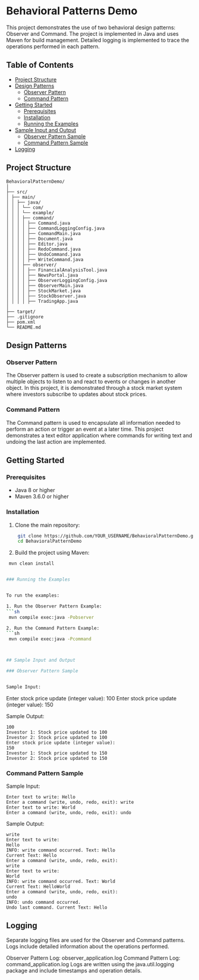 # Behavioral Patterns Demo

This project demonstrates the use of two behavioral design patterns: Observer and Command. The project is implemented in Java and uses Maven for build management. Detailed logging is implemented to trace the operations performed in each pattern.

## Table of Contents

- [Project Structure](#project-structure)
- [Design Patterns](#design-patterns)
  - [Observer Pattern](#observer-pattern)
  - [Command Pattern](#command-pattern)
- [Getting Started](#getting-started)
  - [Prerequisites](#prerequisites)
  - [Installation](#installation)
  - [Running the Examples](#running-the-examples)
- [Sample Input and Output](#sample-input-and-output)
  - [Observer Pattern Sample](#observer-pattern-sample)
  - [Command Pattern Sample](#command-pattern-sample)
- [Logging](#logging)

## Project Structure
```
BehavioralPatternDemo/
│
├── src/
│ ├── main/
│ │ ├── java/
│ │ │ └── com/
│ │ │ └── example/
│ │ │ ├── command/
│ │ │ │ ├── Command.java
│ │ │ │ ├── CommandLoggingConfig.java
│ │ │ │ ├── CommandMain.java
│ │ │ │ ├── Document.java
│ │ │ │ ├── Editor.java
│ │ │ │ ├── RedoCommand.java
│ │ │ │ ├── UndoCommand.java
│ │ │ │ ├── WriteCommand.java
│ │ │ ├── observer/
│ │ │ │ ├── FinancialAnalysisTool.java
│ │ │ │ ├── NewsPortal.java
│ │ │ │ ├── ObserverLoggingConfig.java
│ │ │ │ ├── ObserverMain.java
│ │ │ │ ├── StockMarket.java
│ │ │ │ ├── StockObserver.java
│ │ │ │ ├── TradingApp.java
│
├── target/
├── .gitignore
├── pom.xml
└── README.md
```

## Design Patterns

### Observer Pattern

The Observer pattern is used to create a subscription mechanism to allow multiple objects to listen to and react to events or changes in another object. In this project, it is demonstrated through a stock market system where investors subscribe to updates about stock prices.

### Command Pattern

The Command pattern is used to encapsulate all information needed to perform an action or trigger an event at a later time. This project demonstrates a text editor application where commands for writing text and undoing the last action are implemented.

## Getting Started

### Prerequisites

- Java 8 or higher
- Maven 3.6.0 or higher

### Installation

1. Clone the main repository:
   ```sh
    git clone https://github.com/YOUR_USERNAME/BehavioralPatternDemo.git
    cd BehavioralPatternDemo

2.  Build the project using Maven:
   ```sh
    mvn clean install


### Running the Examples


To run the examples:

1. Run the Observer Pattern Example:
   ```sh
    mvn compile exec:java -Pobserver

2. Run the Command Pattern Example:
   ```sh
    mvn compile exec:java -Pcommand



## Sample Input and Output

  ### Observer Pattern Sample


Sample Input:
```

Enter stock price update (integer value): 100
Enter stock price update (integer value): 150

Sample Output:
```Enter stock price update (integer value):
100
Investor 1: Stock price updated to 100
Investor 2: Stock price updated to 100
Enter stock price update (integer value):
150
Investor 1: Stock price updated to 150
Investor 2: Stock price updated to 150
```
### Command Pattern Sample

Sample Input:
```Enter a command (write, undo, redo, exit): write
Enter text to write: Hello
Enter a command (write, undo, redo, exit): write
Enter text to write: World
Enter a command (write, undo, redo, exit): undo
```
Sample Output:
```Enter a command (write, undo, redo, exit):
write
Enter text to write:
Hello
INFO: write command occurred. Text: Hello
Current Text: Hello
Enter a command (write, undo, redo, exit):
write
Enter text to write:
World
INFO: write command occurred. Text: World
Current Text: HelloWorld
Enter a command (write, undo, redo, exit):
undo
INFO: undo command occurred.
Undo last command. Current Text: Hello
```

## Logging
Separate logging files are used for the Observer and Command patterns. Logs include detailed information about the operations performed.

Observer Pattern Log: observer_application.log
Command Pattern Log: command_application.log
Logs are written using the java.util.logging package and include timestamps and operation details.